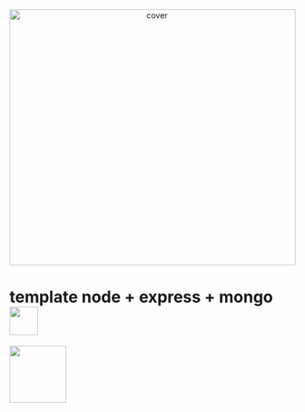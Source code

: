 
<div align="center">
<img width="100%" height = "450px" src="https://images.unsplash.com/photo-1478720568477-152d9b164e26?ixid=MnwxMjA3fDB8MHxwaG90by1wYWdlfHx8fGVufDB8fHx8&ixlib=rb-1.2.1&auto=format&fit=crop&w=1050&q=80" alt="cover" />
</div>

<h1> template node + express + mongo <img src = "https://raw.githubusercontent.com/MartinHeinz/MartinHeinz/master/wave.gif" width = 50px> </h1>

</div>

<img src = "https://media4.giphy.com/media/u2pmTWUi0MXjyrMaVj/giphy.gif?cid=ecf05e47310nndtbd0fzq2ymfb24dedvc47wqtf4fhlxoy70&rid=giphy.gif&ct=g" width = 100px>





